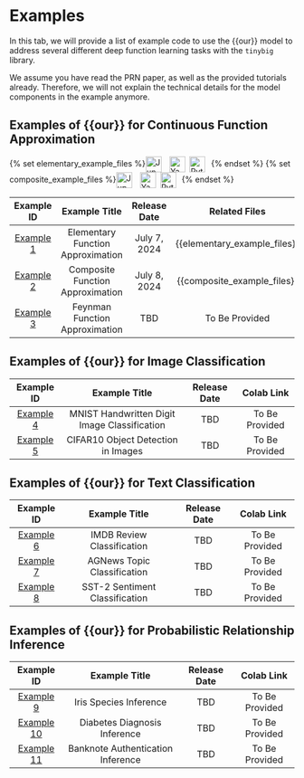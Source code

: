 # Examples

In this tab, we will provide a list of example code to use the {{our}} model to address 
several different deep function learning tasks with the `tinybig` library.

We assume you have read the PRN paper, as well as the provided tutorials already.
Therefore, we will not explain the technical details for the model components in the example anymore.

## Examples of {{our}} for Continuous Function Approximation

{% set elementary_example_files %}<a href="https://github.com/jwzhanggy/tinyBIG/blob/main/docs/notes/elementary_example.ipynb"><img src="https://raw.githubusercontent.com/jwzhanggy/tinyBIG/main/docs/assets/img/ipynb_icon.png" alt="Jupyter Logo" style="height: 2em; vertical-align: middle; margin-right: 10px;"></a> <a href="https://github.com/jwzhanggy/tinyBIG/blob/main/docs/notes/configs/elementary_configs.yaml"><img src="https://raw.githubusercontent.com/jwzhanggy/tinyBIG/main/docs/assets/img/yaml_icon.png" alt="Yaml Logo" style="height: 2em; vertical-align: middle; margin-right: 4px;"></a> <a href="https://github.com/jwzhanggy/tinyBIG/blob/main/docs/notes/elementary_example.py"><img src="https://raw.githubusercontent.com/jwzhanggy/tinyBIG/main/docs/assets/img/python_icon.svg" alt="Python Logo" style="height: 2em; vertical-align: middle; margin-right: 10px;"></a>{% endset %}
{% set composite_example_files %}<a href="https://github.com/jwzhanggy/tinyBIG/blob/main/docs/notes/composite_example.ipynb"><img src="https://raw.githubusercontent.com/jwzhanggy/tinyBIG/main/docs/assets/img/ipynb_icon.png" alt="Jupyter Logo" style="height: 2em; vertical-align: middle; margin-right: 10px;"></a> <a href="https://github.com/jwzhanggy/tinyBIG/blob/main/docs/notes/configs/composite_configs.yaml"><img src="https://raw.githubusercontent.com/jwzhanggy/tinyBIG/main/docs/assets/img/yaml_icon.png" alt="Yaml Logo" style="height: 2em; vertical-align: middle; margin-right: 4px;"></a> <a href="https://github.com/jwzhanggy/tinyBIG/blob/main/docs/notes/composite_example.py"><img src="https://raw.githubusercontent.com/jwzhanggy/tinyBIG/main/docs/assets/img/python_icon.svg" alt="Python Logo" style="height: 2em; vertical-align: middle; margin-right: 10px;"></a>{% endset %}


|              Example ID               |           Example Title           | Release Date |        Related Files         |
|:-------------------------------------:|:---------------------------------:|:------------:|:----------------------------:|
| [Example 1](./function/elementary.md) | Elementary Function Approximation | July 7, 2024 | {{elementary_example_files}} |
|             [Example 2]()             | Composite Function Approximation  | July 8, 2024 | {{composite_example_files}}  |
|             [Example 3]()             |  Feynman Function Approximation   |     TBD      |        To Be Provided        |

<!-- [![Colab Badge](https://colab.research.google.com/assets/colab-badge.svg)](https://colab.research.google.com/) |-->

## Examples of {{our}} for Image Classification

|  Example ID   |                Example Title                 | Release Date |   Colab Link    |
|:-------------:|:--------------------------------------------:|:------------:|:---------------:|
| [Example 4]() | MNIST Handwritten Digit Image Classification |     TBD      | To Be Provided  |
| [Example 5]() |      CIFAR10 Object Detection in Images      |     TBD      | To Be Provided  |

## Examples of {{our}} for Text Classification

|  Example ID   |         Example Title          | Release Date |   Colab Link    |
|:-------------:|:------------------------------:|:------------:|:---------------:|
| [Example 6]() |   IMDB Review Classification   |     TBD      | To Be Provided  |
| [Example 7]() |  AGNews Topic Classification   |     TBD      | To Be Provided  |
| [Example 8]() | SST-2 Sentiment Classification |     TBD      | To Be Provided  |

## Examples of {{our}} for Probabilistic Relationship Inference

|   Example ID   |           Example Title           | Release Date |   Colab Link    |
|:--------------:|:---------------------------------:|:------------:|:---------------:|
| [Example 9]()  |      Iris Species Inference       |     TBD      | To Be Provided  |
| [Example 10]() |   Diabetes Diagnosis Inference    |     TBD      | To Be Provided  |
| [Example 11]() | Banknote Authentication Inference |     TBD      | To Be Provided  |


